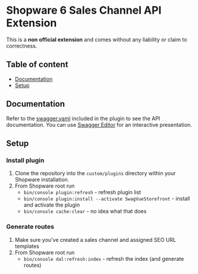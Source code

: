 # Shopware 6 Sales Channel API Extension

This is a **non official extension** and comes without any liability or claim to correctness.

## Table of content

* [Documentation](#documentation)
* [Setup](#setup)

## Documentation

Refer to the [swagger.yaml](_doc/swagger.yaml) included in the plugin to see the API documentation. You can use [Swagger Editor](https://editor.swagger.io) for an interactive presentation.  

## Setup


### Install plugin

1. Clone the repository into the `custom/plugins` directory within your Shopware installation.
2. From Shopware root run
    * `bin/console plugin:refresh` - refresh plugin list
    * `bin/console plugin:install --activate SwagVueStorefront` - install and activate the plugin
    * `bin/console cache:clear` - no idea what that does

### Generate routes

1. Make sure you've created a sales channel and assigned SEO URL templates
2. From Shopware root run
    * `bin/console dal:refresh:index` - refresh the index (and generate routes)
